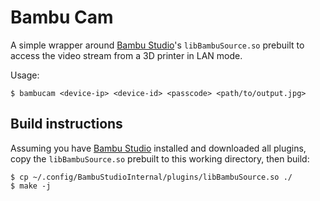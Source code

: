 Bambu Cam
=========

A simple wrapper around [Bambu Studio]'s `libBambuSource.so` prebuilt to access
the video stream from a 3D printer in LAN mode.

Usage:
```
$ bambucam <device-ip> <device-id> <passcode> <path/to/output.jpg>
```

## Build instructions

Assuming you have [Bambu Studio] installed and downloaded all plugins, copy the
`libBambuSource.so` prebuilt to this working directory, then build:

```
$ cp ~/.config/BambuStudioInternal/plugins/libBambuSource.so ./
$ make -j
```

[Bambu Studio]:https://bambulab.com/en/download/studio
